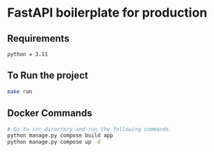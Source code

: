 # FastAPI boilerplate for production

## Requirements
```
python = 3.11

```

## To Run the project 
```bash
make run
```

## Docker Commands
```bash
# Go to src directory and run the following commands.
python manage.py compose build app
python manage.py compose up -d
```